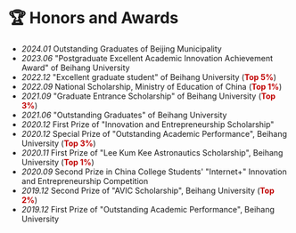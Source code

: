 # 🏆 Honors and Awards
- *2024.01* Outstanding Graduates of Beijing Municipality
- *2023.06* "Postgraduate Excellent Academic Innovation Achievement Award" of Beihang University
- *2022.12* "Excellent graduate student" of Beihang University (**<font color="#C00000">Top 5%</font>**)
- *2022.09* National Scholarship, Ministry of Education of China (**<font color="#C00000">Top 1%</font>**)
- *2021.09* "Graduate Entrance Scholarship" of Beihang University (**<font color="#C00000">Top 3%</font>**)
- *2021.06* "Outstanding Graduates" of Beihang University
- *2020.12* First Prize of "Innovation and Entrepreneurship Scholarship"
- *2020.12* Special Prize of "Outstanding Academic Performance", Beihang University (**<font color="#C00000">Top 3%</font>**)
- *2020.11* First Prize of "Lee Kum Kee Astronautics Scholarship", Beihang University (**<font color="#C00000">Top 1%</font>**)
- *2020.09* Second Prize in China College Students' "Internet+" Innovation and Entrepreneurship Competition
- *2019.12* Second Prize of "AVIC Scholarship", Beihang University (**<font color="#C00000">Top 2%</font>**)
- *2019.12* First Prize of "Outstanding Academic Performance", Beihang University
